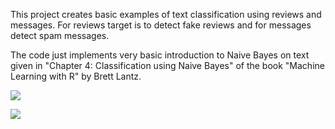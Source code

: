 This project creates basic examples of text classification using reviews
and messages. For reviews target is to detect fake reviews and for
messages detect spam messages.

The code just implements very basic introduction to Naive Bayes on text
given in "Chapter 4: Classification using Naive Bayes" of the book
"Machine Learning with R" by Brett Lantz.

![](..\README_files/figure-markdown_strict/unnamed-chunk-1-1.png)

![](..\README_files/figure-markdown_strict/unnamed-chunk-2-1.png)
